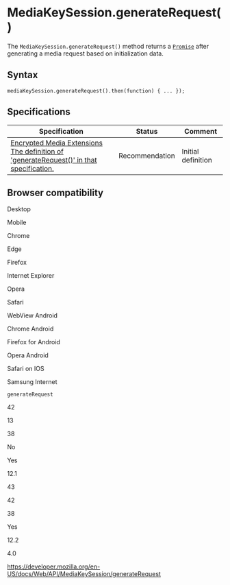 MediaKeySession.generateRequest()
=================================

The `MediaKeySession.generateRequest()` method returns a [`Promise`](https://developer.mozilla.org/en-US/docs/Web/JavaScript/Reference/Global_Objects/Promise) after generating a media request based on initialization data.

Syntax
------

    mediaKeySession.generateRequest().then(function) { ... });

Specifications
--------------

<table><thead><tr class="header"><th>Specification</th><th>Status</th><th>Comment</th></tr></thead><tbody><tr class="odd"><td><a href="https://w3c.github.io/encrypted-media/#dom-mediakeysession-generaterequest">Encrypted Media Extensions<br />
<span class="small">The definition of 'generateRequest()' in that specification.</span></a></td><td><span class="spec-rec">Recommendation</span></td><td>Initial definition</td></tr></tbody></table>

Browser compatibility
---------------------

Desktop

Mobile

Chrome

Edge

Firefox

Internet Explorer

Opera

Safari

WebView Android

Chrome Android

Firefox for Android

Opera Android

Safari on IOS

Samsung Internet

`generateRequest`

42

13

38

No

Yes

12.1

43

42

38

Yes

12.2

4.0

<a href="https://developer.mozilla.org/en-US/docs/Web/API/MediaKeySession/generateRequest" class="_attribution-link">https://developer.mozilla.org/en-US/docs/Web/API/MediaKeySession/generateRequest</a>
